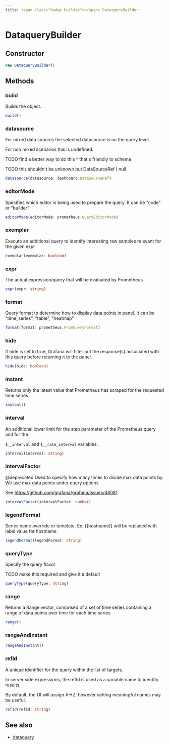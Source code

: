 ```yaml
---
title: <span class="badge builder"></span> DataqueryBuilder
---
```

# <span class="badge builder"></span> DataqueryBuilder

## Constructor

```typescript
new DataqueryBuilder()
```
## Methods

### <span class="badge object-method"></span> build

Builds the object.

```typescript
build()
```

### <span class="badge object-method"></span> datasource

For mixed data sources the selected datasource is on the query level.

For non mixed scenarios this is undefined.

TODO find a better way to do this ^ that's friendly to schema

TODO this shouldn't be unknown but DataSourceRef | null

```typescript
datasource(datasource: dashboard.DataSourceRef)
```

### <span class="badge object-method"></span> editorMode

Specifies which editor is being used to prepare the query. It can be "code" or "builder"

```typescript
editorMode(editorMode: prometheus.QueryEditorMode)
```

### <span class="badge object-method"></span> exemplar

Execute an additional query to identify interesting raw samples relevant for the given expr

```typescript
exemplar(exemplar: boolean)
```

### <span class="badge object-method"></span> expr

The actual expression/query that will be evaluated by Prometheus

```typescript
expr(expr: string)
```

### <span class="badge object-method"></span> format

Query format to determine how to display data points in panel. It can be "time_series", "table", "heatmap"

```typescript
format(format: prometheus.PromQueryFormat)
```

### <span class="badge object-method"></span> hide

If hide is set to true, Grafana will filter out the response(s) associated with this query before returning it to the panel.

```typescript
hide(hide: boolean)
```

### <span class="badge object-method"></span> instant

Returns only the latest value that Prometheus has scraped for the requested time series

```typescript
instant()
```

### <span class="badge object-method"></span> interval

An additional lower limit for the step parameter of the Prometheus query and for the

`$__interval` and `$__rate_interval` variables.

```typescript
interval(interval: string)
```

### <span class="badge object-method"></span> intervalFactor

@deprecated Used to specify how many times to divide max data points by. We use max data points under query options

See https://github.com/grafana/grafana/issues/48081

```typescript
intervalFactor(intervalFactor: number)
```

### <span class="badge object-method"></span> legendFormat

Series name override or template. Ex. {{hostname}} will be replaced with label value for hostname

```typescript
legendFormat(legendFormat: string)
```

### <span class="badge object-method"></span> queryType

Specify the query flavor

TODO make this required and give it a default

```typescript
queryType(queryType: string)
```

### <span class="badge object-method"></span> range

Returns a Range vector, comprised of a set of time series containing a range of data points over time for each time series

```typescript
range()
```

### <span class="badge object-method"></span> rangeAndInstant

```typescript
rangeAndInstant()
```

### <span class="badge object-method"></span> refId

A unique identifier for the query within the list of targets.

In server side expressions, the refId is used as a variable name to identify results.

By default, the UI will assign A->Z; however setting meaningful names may be useful.

```typescript
refId(refId: string)
```

## See also

 * <span class="badge object-type-interface"></span> [dataquery](./object-dataquery.md)

